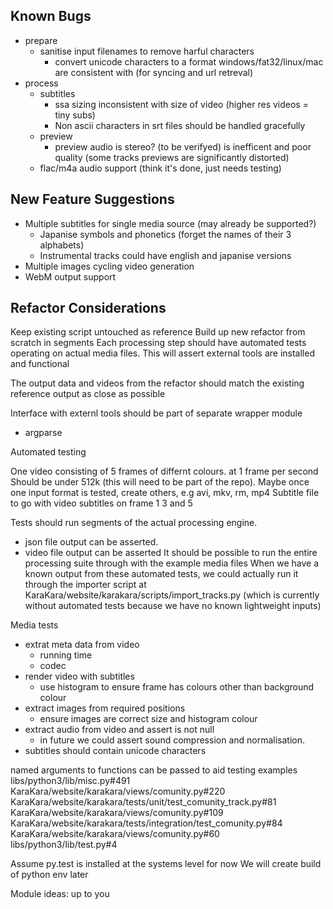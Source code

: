 Known Bugs
----------

* prepare
  * sanitise input filenames to remove harful characters
    * convert unicode characters to a format windows/fat32/linux/mac are consistent with (for syncing and url retreval)
* process
  * subtitles
    * ssa sizing inconsistent with size of video (higher res videos = tiny subs)
    * Non ascii characters in srt files should be handled gracefully
  * preview
    * preview audio is stereo? (to be verifyed) is inefficent and poor quality (some tracks previews are significantly distorted)
  * flac/m4a audio support (think it's done, just needs testing)
 

New Feature Suggestions
-----------------------

* Multiple subtitles for single media source (may already be supported?)
  * Japanise symbols and phonetics (forget the names of their 3 alphabets)
  * Instrumental tracks could have english and japanise versions
* Multiple images cycling video generation
* WebM output support


Refactor Considerations
-----------------------

Keep existing script untouched as reference
Build up new refactor from scratch in segments
Each processing step should have automated tests operating on actual media files. This will assert external tools are installed and functional

The output data and videos from the refactor should match the existing reference output as close as possible

Interface with externl tools should be part of separate wrapper module

* argparse


Automated testing

One video consisting of 5 frames of differnt colours. at 1 frame per second
Should be under 512k (this will need to be part of the repo). Maybe once one input format is tested, create others, e.g avi, mkv, rm, mp4 
Subtitle file to go with video
subtitles on frame 1 3 and 5

Tests should run segments of the actual processing engine.
 - json file output can be asserted.
 - video file output can be asserted
It should be possible to run the entire processing suite through with the example media files
When we have a known output from these automated tests, we could actually run it
through the importer script at KaraKara/website/karakara/scripts/import_tracks.py
(which is currently without automated tests because we have no known lightweight inputs)

Media tests
 - extrat meta data from video
   - running time
   - codec
 - render video with subtitles
   - use histogram to ensure frame has colours other than background colour
 - extract images from required positions
   - ensure images are correct size and histogram colour
 - extract audio from video and assert is not null
   - in future we could assert sound compression and normalisation.
 - subtitles should contain unicode characters

named arguments to functions can be passed to aid testing
 examples
 libs/python3/lib/misc.py#491
 KaraKara/website/karakara/views/comunity.py#220
 KaraKara/website/karakara/tests/unit/test_comunity_track.py#81
 KaraKara/website/karakara/views/comunity.py#109
 KaraKara/website/karakara/tests/integration/test_comunity.py#84
 KaraKara/website/karakara/views/comunity.py#60
 libs/python3/lib/test.py#4
 
Assume py.test is installed at the systems level for now
We will create build of python env later
 
Module ideas:
 up to you

